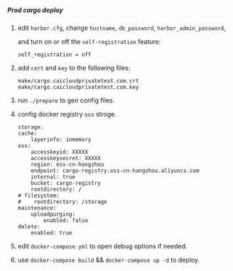 ##### Prod cargo deploy

1. edit `harbor.cfg`, change `hostname`, `db_password`, `harbor_admin_password`,

   and turn on or off the `self-registration` feature:

   ```
   self_registration = off
   ```

2. add `cert` and `key` to the following files:

    ```
    make/cargo.caicloudprivatetest.com.crt
    make/cargo.caicloudprivatetest.com.key
    ```
3. run `./prepare` to gen config files.

4. config docker registry `oss` stroge.

	```
	storage:
    cache:
        layerinfo: inmemory
    oss:
        accesskeyid: XXXXX
        accesskeysecret: XXXXX
        region: oss-cn-hangzhou
        endpoint: cargo-registry.oss-cn-hangzhou.aliyuncs.com
        internal: true
        bucket: cargo-registry
        rootdirectory: /
    # filesystem:
    #    rootdirectory: /storage
    maintenance:
        uploadpurging:
            enabled: false
    delete:
        enabled: true
    ```

5. edit `docker-compose.yml` to open debug options if needed.

6. use `docker-compose build` && `docker-compose up -d` to deploy.
